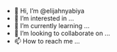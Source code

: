 - 👋 Hi, I’m @elijahnyabiya
- 👀 I’m interested in ...
- 🌱 I’m currently learning ...
- 💞️ I’m looking to collaborate on ...
- 📫 How to reach me ...

<!---
elijahnyabiya/elijahnyabiya is a ✨ special ✨ repository because its `README.md` (this file) appears on your GitHub profile.
You can click the Preview link to take a look at your changes.
--->
